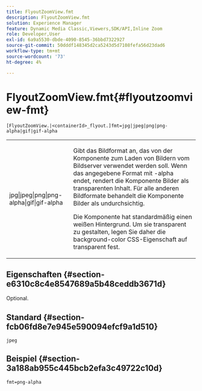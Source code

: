 ```yaml
---
title: FlyoutZoomView.fmt
description: FlyoutZoomView.fmt
solution: Experience Manager
feature: Dynamic Media Classic,Viewers,SDK/API,Inline Zoom
role: Developer,User
exl-id: 6a9a5530-dbde-4090-8545-36bbd7322927
source-git-commit: 50dddf148345d2ca5243d5d7108fefa56d23dad6
workflow-type: tm+mt
source-wordcount: '73'
ht-degree: 4%

---
```


# FlyoutZoomView.fmt{#flyoutzoomview-fmt}

`[FlyoutZoomView.|<containerId>_flyout.]fmt=jpg|jpeg|png|png-alpha|gif|gif-alpha`

<table id="table_12B0B59D83BC40FCB957F41B331A1EF9"> 
 <tbody> 
  <tr> 
   <td colname="col1"> <p><span class="codeph"> jpg|jpeg|png|png-alpha|gif|gif-alpha</span> </p> </td> 
   <td colname="col2"> <p> Gibt das Bildformat an, das von der Komponente zum Laden von Bildern vom Bildserver verwendet werden soll. Wenn das angegebene Format mit <span class="codeph"> -alpha</span> endet, rendert die Komponente Bilder als transparenten Inhalt. Für alle anderen Bildformate behandelt die Komponente Bilder als undurchsichtig. </p> <p>Die Komponente hat standardmäßig einen weißen Hintergrund. Um sie transparent zu gestalten, legen Sie daher die <span class="codeph"> background-color</span> CSS-Eigenschaft auf <span class="codeph"> transparent fest</span>. </p> </td> 
  </tr> 
 </tbody> 
</table>

## Eigenschaften {#section-e6310c8c4e8547689a5b48ceddb3671d}

Optional.

## Standard {#section-fcb06fd8e7e945e590094efcf9a1d510}

`jpeg`

## Beispiel {#section-3a188ab955c445bcb2efa3c49722c10d}

`fmt=png-alpha`
